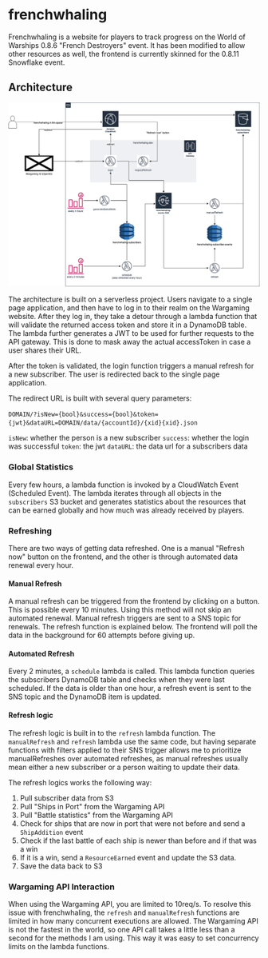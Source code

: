 # frenchwhaling

Frenchwhaling is a website for players to track progress on the World of Warships 0.8.6 "French Destroyers" event.
It has been modified to allow other resources as well, the frontend is currently skinned for the 0.8.11 Snowflake event.

## Architecture

![Architecture diagram](./docs/architecture.drawio.png)

The architecture is built on a serverless project. Users navigate to a single page application, and then have to
log in to their realm on the Wargaming website.
After they log in, they take a detour through a lambda function that will validate the returned access token and store it
in a DynamoDB table. The lambda further generates a JWT to be used for further requests to the API gateway. This is done to
mask away the actual accessToken in case a user shares their URL.

After the token is validated, the login function triggers a manual refresh for a new subscriber. The user is redirected
back to the single page application.

The redirect URL is built with several query parameters:

`DOMAIN/?isNew={bool}&success={bool}&token={jwt}&dataURL=DOMAIN/data/{accountId}/{xid}{xid}.json`

`isNew`: whether the person is a new subscriber
`success`: whether the login was successful
`token`: the jwt
`dataURL`: the data url for a subscribers data

### Global Statistics

Every few hours, a lambda function is invoked by a CloudWatch Event (Scheduled Event). The lambda iterates through all objects in the
`subscribers` S3 bucket and generates statistics about the resources that can be earned globally and how much was already
received by players.

### Refreshing

There are two ways of getting data refreshed. One is a manual "Refresh now" button on the frontend, and the other is through automated data renewal
every hour.

#### Manual Refresh

A manual refresh can be triggered from the frontend by clicking on a button. This is possible every 10 minutes. Using this method will not skip an automated renewal.
Manual refresh triggers are sent to a SNS topic for renewals. The refresh function is explained below.
The frontend will poll the data in the background for 60 attempts  before giving up.

#### Automated Refresh

Every 2 minutes, a `schedule` lambda is called. This lambda function queries the subscribers DynamoDB table and checks when they were last scheduled.
If the data is older than one hour, a refresh event is sent to the SNS topic and the DynamoDB item is updated.

#### Refresh logic

The refresh logic is built in to the `refresh` lambda function. The `manualRefresh` and `refresh` lambda use the same code, but having separate functions
with filters applied to their SNS trigger allows me to prioritize manualRefreshes over automated refreshes, as manual refreshes usually mean
either a new subscriber or a person waiting to update their data.

The refresh logics works the following way:

1. Pull subscriber data from S3
1. Pull "Ships in Port" from the Wargaming API
1. Pull "Battle statistics" from the Wargaming API
1. Check for ships that are now in port that were not before and send a `ShipAddition` event
1. Check if the last battle of each ship is newer than before and if that was a win
1. If it is a win, send a `ResourceEarned` event and update the S3 data.
1. Save the data back to S3

### Wargaming API Interaction

When using the Wargaming API, you are limited to 10req/s. To resolve this issue with frenchwhaling, the `refresh` and `manualRefresh` functions
are limited in how many concurrent executions are allowed.
The Wargaming API is not the fastest in the world, so one API call takes a little less than a second for the methods I am using. This way it was easy
to set concurrency limits on the lambda functions.
